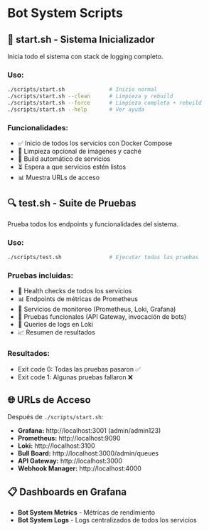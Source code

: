 # Bot System Scripts

## 🚀 start.sh - Sistema Inicializador
Inicia todo el sistema con stack de logging completo.

### Uso:
```bash
./scripts/start.sh              # Inicio normal
./scripts/start.sh --clean      # Limpieza y rebuild
./scripts/start.sh --force      # Limpieza completa + rebuild
./scripts/start.sh --help       # Ver ayuda
```

### Funcionalidades:
- ✅ Inicio de todos los servicios con Docker Compose
- 🧹 Limpieza opcional de imágenes y caché
- 🔨 Build automático de servicios
- ⏳ Espera a que servicios estén listos
- 📊 Muestra URLs de acceso

## 🔍 test.sh - Suite de Pruebas
Prueba todos los endpoints y funcionalidades del sistema.

### Uso:
```bash
./scripts/test.sh               # Ejecutar todas las pruebas
```

### Pruebas incluidas:
- 🏥 Health checks de todos los servicios
- 📊 Endpoints de métricas de Prometheus  
- 🔧 Servicios de monitoreo (Prometheus, Loki, Grafana)
- 🎯 Pruebas funcionales (API Gateway, invocación de bots)
- 📝 Queries de logs en Loki
- 📈 Resumen de resultados

### Resultados:
- Exit code 0: Todas las pruebas pasaron ✅
- Exit code 1: Algunas pruebas fallaron ❌

## 🌐 URLs de Acceso

Después de `./scripts/start.sh`:
- **Grafana:** http://localhost:3001 (admin/admin123)
- **Prometheus:** http://localhost:9090  
- **Loki:** http://localhost:3100
- **Bull Board:** http://localhost:3000/admin/queues
- **API Gateway:** http://localhost:3000
- **Webhook Manager:** http://localhost:4000

## 📋 Dashboards en Grafana
- **Bot System Metrics** - Métricas de rendimiento
- **Bot System Logs** - Logs centralizados de todos los servicios 